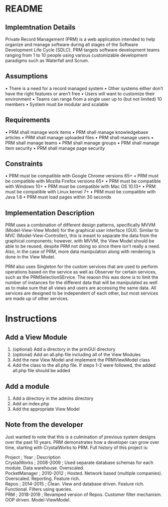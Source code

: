 # README

## Implemtnation Details
Private Record Management (PRM) is a web application intended to help organize and manage software during all stages of the Software Development Life Cycle (SDLC).  PRM targets software development teams ranging from 1 to 10 people using various customizable development paradigms such as Waterfall and Scrum.

## Assumptions
•	There is a need for a record managed system
•	Other systems either don’t have the right features or aren’t free
•	Users will want to customize their environment 
•	Teams can range from a single user up to (but not limited) 10 members
•	System must be modular and scalable 

## Requirements
•	PRM shall manage work items
•	PRM shall manage knowledgebase articles
•	PRM shall manage uploaded files
•	PRM shall manage users
•	PRM shall manage teams
•	PRM shall manage groups
•	PRM shall manage item security
•	PRM shall manage page security

## Constraints
•	PRM must be compatible with Google Chrome versions 65+
•	PRM must be compatible with Mozilla Firefox versions 65+
•	PRM must be compatible with Windows 10+
•	PRM must be compatible with Mac OS 10.13+
•	PRM must be compatible with Linux kernel 7+
•	PRM must be compatible with Java 1.8
•	PRM must load pages within 30 seconds

## Implementation Description
PRM uses a combination of different design patterns, specifically MVVM (Model-View-View Model) for the graphical user interface (GUI).  Similar to MVC (Model-View-Controller), this is meant to separate the data from the graphical components; however, with MVVM, the View Model should be able to be reused, despite PRM not doing so since there isn't really a need.  Also, in the case of PRM, more data manipulation along with rendering is done in the View Model.

PRM also uses Singleton for the custom services that are used to perform operations based on the service as well as Observer for certain services, such as the PRMSelectionSErvice.  The reaosn this was done is to limit the number of instances for the different data that will be manipulated as well as to make sure that all views and users are accessing the same data.  All services are designed to be independent of each other, but most services are made up of other services.

# Instructions
## Add a View Module
1. (optional) Add a directory in the prmGUI directory
2. (optional) Add an all.php file including all of the View Modules
3. Add the new View Model and implement the PRMViewModel class
4. Add the class to the all.php file.  If steps 1-2 were followed, the added all.php file should be added

## Add a module
1. Add a directory in the admins directory
2. Add an index.php
3. Add the appropriate View Model

## Note from the developer
Just wanted to note that this is a culmination of previous system designs over the past 10 years.  PRM demonstrates how a developer can grow over time, starting with CrystalWorks to PRM.  Full history of this project is:

Project				  ; Year				; Description																		   
CrystalWorks		; 2008-2009		; Used separate database schemas for each module.  Data warehouse.  Overscaled.		 
PocketManager		; 2010-2012		; Hosted.  Network based (multiple companies).  Overscaled. Reporting.  Feature rich.   
Repos					  ; 2014-2015		; Clean.  View and database driven.  Feature rich.  Functional. Filters using queries.  
PRM					    ; 2018-2019		; Revamped version of Repos.  Customer filter mechanism.  OOP driven.  Model-ViewModel. 
